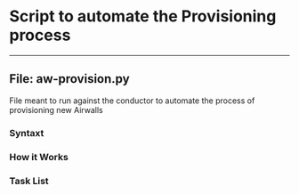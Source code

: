 # Script to automate the Provisioning process
---
## File: aw-provision.py
File meant to run against the conductor to automate the process of provisioning new Airwalls
### Syntaxt

### How it Works 

### Task List
